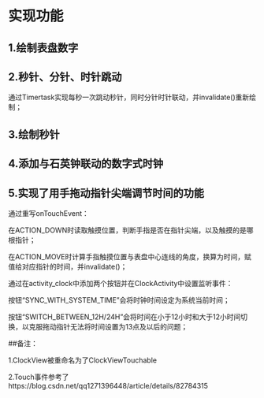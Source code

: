 # 实现功能

## 1.绘制表盘数字

## 2.秒针、分针、时针跳动

通过Timertask实现每秒一次跳动秒针，同时分针时针联动，并invalidate()重新绘制；

## 3.绘制秒针

## 4.添加与石英钟联动的数字式时钟

## 5.实现了用手拖动指针尖端调节时间的功能

通过重写onTouchEvent：

在ACTION_DOWN时读取触摸位置，判断手指是否在指针尖端，以及触摸的是哪根指针；

在ACTION_MOVE时计算手指触摸位置与表盘中心连线的角度，换算为时间，赋值给对应指针的时间，并invalidate()；

通过在activity_clock中添加两个按钮并在ClockActivity中设置监听事件：

按钮“SYNC_WITH_SYSTEM_TIME”会将时钟时间设定为系统当前时间；

按钮“SWITCH_BETWEEN_12H/24H”会将时间在小于12小时和大于12小时间切换，以克服拖动指针无法将时间设置为13点及以后的问题；


##备注：

1.ClockView被重命名为了ClockViewTouchable

2.Touch事件参考了https://blog.csdn.net/qq1271396448/article/details/82784315
